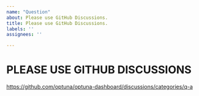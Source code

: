 ```yaml
---
name: "Question"
about: Please use GitHub Discussions.
title: Please use GitHub Discussions.
labels: ''
assignees: ''

---
```


# PLEASE USE GITHUB DISCUSSIONS

https://github.com/optuna/optuna-dashboard/discussions/categories/q-a


